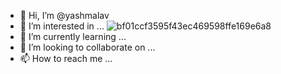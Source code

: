 - 👋 Hi, I’m @yashmalav
- 👀 I’m interested in ...     ![bf01ccf3595f43ec469598ffe169e6a8](https://user-images.githubusercontent.com/81514534/112805025-b4549880-9092-11eb-879e-d04844dc3d01.jpg)
- 🌱 I’m currently learning ...
- 💞️ I’m looking to collaborate on ...
- 📫 How to reach me ...

<!---
yashmalav/yashmalav is a ✨ special ✨ repository because its `README.md` (this file) appears on your GitHub profile.
You can click the Preview link to take a look at your changes.
--->
